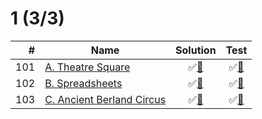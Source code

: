 # 1 (3/3)

|   # | Name                             | Solution                        | Test                         |
|----:|----------------------------------|:-------------------------------:|:----------------------------:|
| 101 | [A. Theatre Square][101]         | &#9989;[&#128190;][101solution] | &#9989;[&#128190;][101tests] |
| 102 | [B. Spreadsheets][102]           | &#9989;[&#128190;][102solution] | &#9989;[&#128190;][102tests] |
| 103 | [C. Ancient Berland Circus][103] | &#9989;[&#128190;][103solution] | &#9989;[&#128190;][103tests] |

[101]: http://codeforces.com/problemset/problem/1/A
[102]: http://codeforces.com/problemset/problem/1/B
[103]: http://codeforces.com/problemset/problem/1/C

[101solution]: src/main/java/org/ck/codeforces/theatresquare/Main.java
[102solution]: src/main/java/org/ck/codeforces/spreadsheets/Main.java
[103solution]: src/main/java/org/ck/codeforces/ancientberlandcircus/Main.java

[101tests]: src/test/java/org/ck/codeforces/theatresquare/MainTest.java
[102tests]: src/test/java/org/ck/codeforces/spreadsheets/MainTest.java
[103tests]: src/test/java/org/ck/codeforces/ancientberlandcircus/MainTest.java

